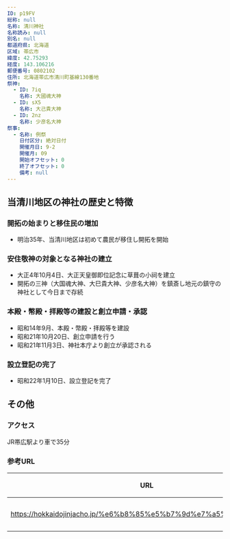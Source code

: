 ```yaml
---
ID: p19FV
総称: null
名称: 清川神社
名称読み: null
別名: null
都道府県: 北海道
区域: 帯広市
緯度: 42.75293
経度: 143.106216
郵便番号: 0802102
住所: 北海道帯広市清川町基線130番地
祭神:
  - ID: 7iq
    名称: 大國魂大神
  - ID: sX5
    名称: 大己貴大神
  - ID: 2nz
    名称: 少彦名大神
祭事:
  - 名称: 例祭
    日付区分: 絶対日付
    開催月日: 9-2
    開催月: 09
    開始オフセット: 0
    終了オフセット: 0
    備考: null
---
```


## 当清川地区の神社の歴史と特徴

### 開拓の始まりと移住民の増加

- 明治35年、当清川地区は初めて農民が移住し開拓を開始

### 安住敬神の対象となる神社の建立

- 大正4年10月4日、大正天皇御即位記念に草葺の小祠を建立
- 開拓の三神（大国魂大神、大巳貴大神、少彦名大神）を鎮斎し地元の鎮守の神社として今日まで存続

### 本殿・幣殿・拝殿等の建設と創立申請・承認

- 昭和14年9月、本殿・幣殿・拝殿等を建設
- 昭和21年10月20日、創立申請を行う
- 昭和21年11月3日、神社本庁より創立が承認される

### 設立登記の完了

- 昭和22年1月10日、設立登記を完了

## その他

### アクセス

JR帯広駅より車で35分

### 参考URL

| URL                                                               | 説明   |
| ----------------------------------------------------------------- | ------ |
| https://hokkaidojinjacho.jp/%e6%b8%85%e5%b7%9d%e7%a5%9e%e7%a4%be/ | 神社庁 |
